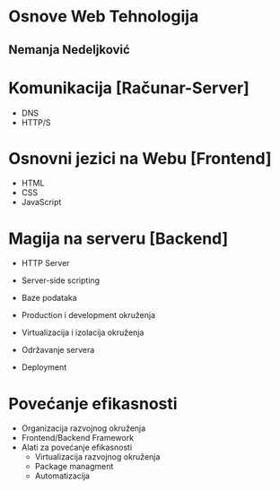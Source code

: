 # Osnove Web Tehnologija

## Nemanja Nedeljković

# Komunikacija [Računar-Server]

- DNS
- HTTP/S

# Osnovni jezici na Webu [Frontend]

- HTML
- CSS
- JavaScript

# Magija na serveru [Backend] 

- HTTP Server
- Server-side scripting
- Baze podataka


- Production i development okruženja
- Virtualizacija i izolacija okruženja


- Održavanje servera
- Deployment

# Povećanje efikasnosti

- Organizacija razvojnog okruženja
- Frontend/Backend Framework
- Alati za povećanje efikasnosti
	- Virtualizacija razvojnog okruženja
	- Package managment
	- Automatizacija
